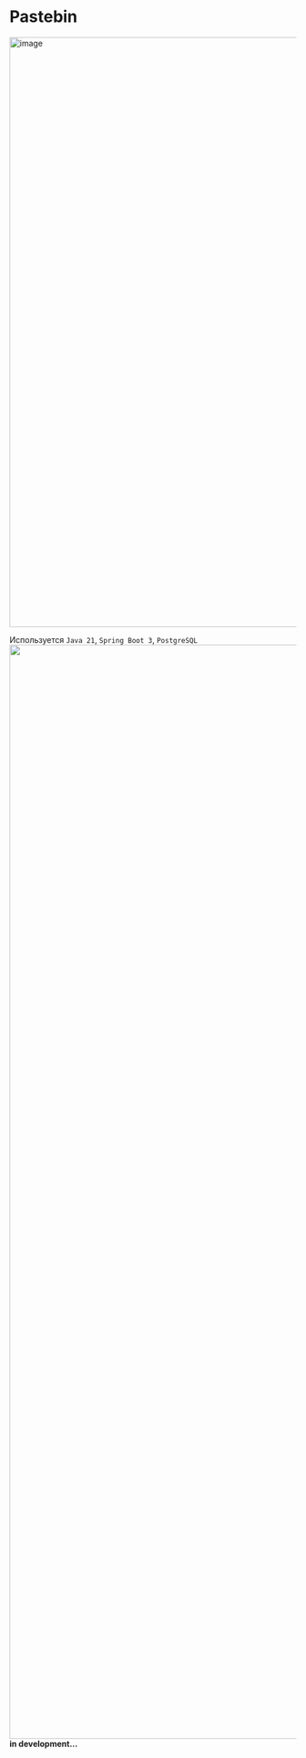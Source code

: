 # Pastebin
<img width="1035" alt="image" src="https://github.com/laviprog/pastebin/assets/139861525/5243dd18-1b82-4999-997a-11c219207b4c">

<br>

Используется `Java 21`, `Spring Boot 3`, `PostgreSQL`
<img src="https://www.animatedimages.org/data/media/562/animated-line-image-0184.gif" width="1920" />
<b>in development...</b>

